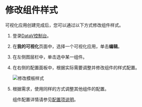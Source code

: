# 修改组件样式

可视化应用创建完成后，您可以通过以下方式修改组件样式。

1.  登录[DataV控制台](https://datav.alibabacloud.com/)。

2.  在**我的可视化**页面中，选择一个可视化应用，单击**编辑**。

3.  在左侧图层栏中，单击选中某一组件。

4.  在右侧的配置面板中，根据实际需要调整并修改组件的样式配置。

    ![修改模板样式](https://static-aliyun-doc.oss-accelerate.aliyuncs.com/assets/img/zh-CN/5346369951/p128966.png)

5.  根据需求，使用同样的方式调整其他组件的配置。

    组件配置详情请参见[配置项说明](/intl.zh-CN/组件指南/配置项说明.md)。


